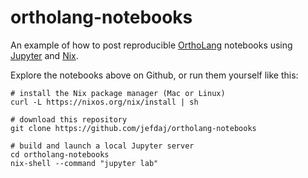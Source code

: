 ortholang-notebooks
===================

An example of how to post reproducible [OrthoLang][ortholang] notebooks
using [Jupyter][jupyter] and [Nix][nix].

Explore the notebooks above on Github, or run them yourself like this:

~~~{ .bash }
# install the Nix package manager (Mac or Linux)
curl -L https://nixos.org/nix/install | sh

# download this repository
git clone https://github.com/jefdaj/ortholang-notebooks

# build and launch a local Jupyter server
cd ortholang-notebooks
nix-shell --command "jupyter lab"
~~~

[jupyter]: https://jupyter.org/
[nix]: https://nixos.org/nix
[ortholang]: https://ortholang.pmb.berkeley.edu
